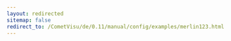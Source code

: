 ```yaml
---
layout: redirected
sitemap: false
redirect_to: /CometVisu/de/0.11/manual/config/examples/merlin123.html
---
```


